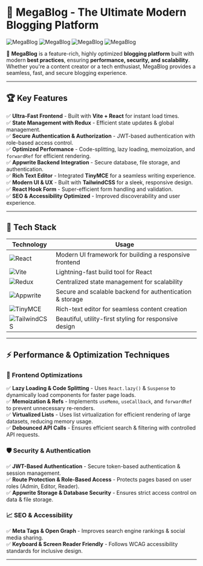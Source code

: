 # 🚀 MegaBlog - The Ultimate Modern Blogging Platform  

![MegaBlog](https://img.shields.io/badge/Framework-React.js-blue?style=flat&logo=react)
![MegaBlog](https://img.shields.io/badge/Backend-Appwrite-red?style=flat&logo=appwrite)
![MegaBlog](https://img.shields.io/badge/State-Redux-purple?style=flat&logo=redux)
![MegaBlog](https://img.shields.io/badge/Editor-TinyMCE-brightgreen?style=flat&logo=tinymce)

🌟 **MegaBlog** is a feature-rich, highly optimized **blogging platform** built with modern **best practices**, ensuring **performance, security, and scalability**. Whether you're a content creator or a tech enthusiast, MegaBlog provides a seamless, fast, and secure blogging experience.

---

## 🏆 Key Features  

✅ **Ultra-Fast Frontend** - Built with **Vite + React** for instant load times.  
✅ **State Management with Redux** - Efficient state updates & global management.  
✅ **Secure Authentication & Authorization** - JWT-based authentication with role-based access control.  
✅ **Optimized Performance** - Code-splitting, lazy loading, memoization, and `forwardRef` for efficient rendering.  
✅ **Appwrite Backend Integration** - Secure database, file storage, and authentication.  
✅ **Rich Text Editor** - Integrated **TinyMCE** for a seamless writing experience.  
✅ **Modern UI & UX** - Built with **TailwindCSS** for a sleek, responsive design.  
✅ **React Hook Form** - Super-efficient form handling and validation.  
✅ **SEO & Accessibility Optimized** - Improved discoverability and user experience.  

---

## 🚀 Tech Stack  

| **Technology** | **Usage** |
|---------------|----------|
| ![React](https://img.shields.io/badge/Frontend-React.js-blue?style=flat&logo=react) | Modern UI framework for building a responsive frontend |
| ![Vite](https://img.shields.io/badge/Build-Vite-orange?style=flat&logo=vite) | Lightning-fast build tool for React |
| ![Redux](https://img.shields.io/badge/State-Redux-purple?style=flat&logo=redux) | Centralized state management for scalability |
| ![Appwrite](https://img.shields.io/badge/Backend-Appwrite-red?style=flat&logo=appwrite) | Secure and scalable backend for authentication & storage |
| ![TinyMCE](https://img.shields.io/badge/Editor-TinyMCE-brightgreen?style=flat&logo=tinymce) | Rich-text editor for seamless content creation |
| ![TailwindCSS](https://img.shields.io/badge/UI%2FUX-TailwindCSS-blue?style=flat&logo=tailwindcss) | Beautiful, utility-first styling for responsive design |

---

## ⚡ Performance & Optimization Techniques  

### 🚀 **Frontend Optimizations**  
✅ **Lazy Loading & Code Splitting** - Uses `React.lazy()` & `Suspense` to dynamically load components for faster page loads.  
✅ **Memoization & Refs** - Implements `useMemo`, `useCallback`, and `forwardRef` to prevent unnecessary re-renders.  
✅ **Virtualized Lists** - Uses list virtualization for efficient rendering of large datasets, reducing memory usage.  
✅ **Debounced API Calls** - Ensures efficient search & filtering with controlled API requests.  

### 🛡️ **Security & Authentication**  
✅ **JWT-Based Authentication** - Secure token-based authentication & session management.  
✅ **Route Protection & Role-Based Access** - Protects pages based on user roles (Admin, Editor, Reader).  
✅ **Appwrite Storage & Database Security** - Ensures strict access control on data & file storage.  

### 📈 **SEO & Accessibility**  
✅ **Meta Tags & Open Graph** - Improves search engine rankings & social media sharing.  
✅ **Keyboard & Screen Reader Friendly** - Follows WCAG accessibility standards for inclusive design.  

---

